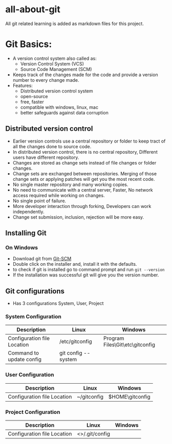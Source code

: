 # all-about-git
All git related learning is added as markdown files for this project.

# Git Basics:
- A version control system also called as:
    - Version Control System (VCS)
    - Source Code Management (SCM)
- Keeps track of the changes made for the code and provide a version number to every change made.
- Features:
    - Distributed version control system
    - open-source
    - free, faster
    - compatible with windows, linux, mac
    - better safeguards against data corruption
## Distributed version control
- Earlier version controls use a central repository or folder to keep tract of all the changes done to source code.
- In distributed version control, there is no central repository, Different users have different repository.
- Changes are stored as change sets instead of file changes or folder changes.
- Change sets are exchanged between repositories. Merging of those change sets or applying patches will get you the most recent code.
- No single master repository and many working copies.
- No need to communicate with a central server, Faster, No network access required while working on changes.
- No single point of failure.
- More developer interaction through forking, Developers can work independently.
- Change set submission, inclusion, rejection will be more easy.

## Installing Git
### On Windows
- Download git from [Git-SCM](https://git-scm.com/downloads)
- Double click on the installer and, install it with the defaults.
- to check if git is installed go to command prompt and run ``` git --version  ```
- If the installation was successful git will give you the version number.

## Git configurations
- Has 3 configurations System, User, Project

### System Configuration
Description | **Linux** | **Windows** |
-------------------------------------------------- | --------------------------------------------- | --------------------------------------- |
Configuration file Location | /etc/gitconfig | Program Files\Git\etc\gitconfig |
Command to update config | git config --system ||

### User Configuration
Description | **Linux** | **Windows** |
-------------------------------------------------- | --------------------------------------------- | --------------------------------------- |
Configuration file Location | ~/gitconfig | $HOME\gitconfig |

### Project Configuration
Description | **Linux** | **Windows** |
-------------------------------------------------- | --------------------------------------------- | --------------------------------------- |
Configuration file Location | <<Project-Name>>/.git/config ||




